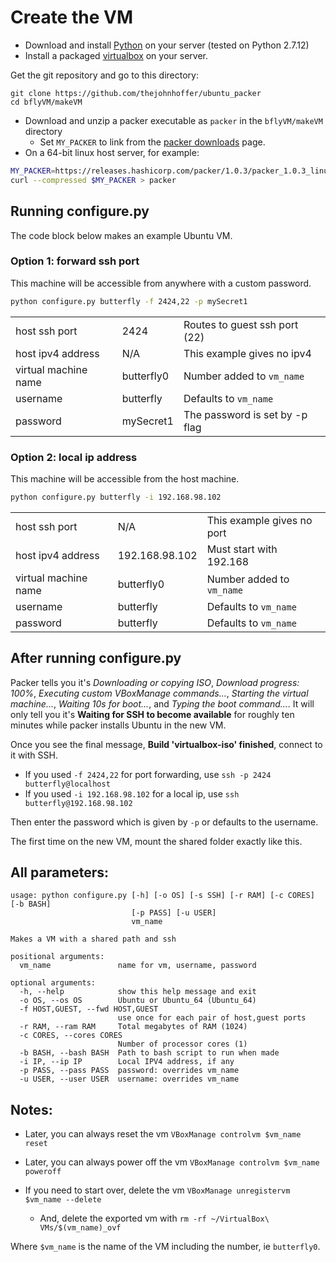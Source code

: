 # Create the VM

- Download and install [Python][python] on your server (tested on Python 2.7.12)
- Install a packaged [virtualbox][virtualbox] on your server.

Get the git repository and go to this directory:

```baah
git clone https://github.com/thejohnhoffer/ubuntu_packer
cd bflyVM/makeVM
```

- Download and unzip a packer executable as `packer` in the `bflyVM/makeVM` directory
    - Set `MY_PACKER` to link from the [packer downloads][packer] page.
- On a 64-bit linux host server, for example:

```bash
MY_PACKER=https://releases.hashicorp.com/packer/1.0.3/packer_1.0.3_linux_amd64.zip
curl --compressed $MY_PACKER > packer
```

## Running configure.py

The code block below makes an example Ubuntu VM.

### Option 1: forward ssh port

This machine will be accessible from anywhere with a custom password.

```bash
python configure.py butterfly -f 2424,22 -p mySecret1
```

|                      |            |                                |
|----------------------|------------|--------------------------------|
| host ssh port        | 2424       | Routes to guest ssh port (22)  |
| host ipv4 address    | N/A        | This example gives no ipv4     |
| virtual machine name | butterfly0 | Number added to `vm_name`      |
| username             | butterfly  | Defaults to `vm_name`          |
| password             | mySecret1  | The password is set by -p flag |

### Option 2: local ip address

This machine will be accessible from the host machine.

```bash
python configure.py butterfly -i 192.168.98.102
```

|                      |               |                            |
|----------------------|---------------|----------------------------|
| host ssh port        | N/A           | This example gives no port |
| host ipv4 address    | 192.168.98.102 | Must start with 192.168    |
| virtual machine name | butterfly0    | Number added to `vm_name`  |
| username             | butterfly     | Defaults to `vm_name`      |
| password             | butterfly     | Defaults to `vm_name`      |

## After running configure.py

Packer tells you it's _Downloading or copying ISO_, _Download progress: 100%_, _Executing custom VBoxManage commands..._, _Starting the virtual machine..._, _Waiting 10s for boot..._, and _Typing the boot command..._. It will only tell you it's __Waiting for SSH to become available__ for roughly ten minutes while packer installs Ubuntu in the new VM.

Once you see the final message, __Build 'virtualbox-iso' finished__,  connect to it with SSH.


- If you used `-f 2424,22` for port forwarding, use `ssh -p 2424 butterfly@localhost`
- If you used `-i 192.168.98.102` for a local ip, use `ssh butterfly@192.168.98.102`

Then enter the password which is given by `-p` or defaults to the username.

The first time on the new VM, mount the shared folder exactly like this.

## All parameters:

```
usage: python configure.py [-h] [-o OS] [-s SSH] [-r RAM] [-c CORES] [-b BASH]
                           [-p PASS] [-u USER]
                           vm_name 

Makes a VM with a shared path and ssh

positional arguments:
  vm_name               name for vm, username, password

optional arguments:
  -h, --help            show this help message and exit
  -o OS, --os OS        Ubuntu or Ubuntu_64 (Ubuntu_64)
  -f HOST,GUEST, --fwd HOST,GUEST
                        use once for each pair of host,guest ports
  -r RAM, --ram RAM     Total megabytes of RAM (1024)
  -c CORES, --cores CORES
                        Number of processor cores (1)
  -b BASH, --bash BASH  Path to bash script to run when made
  -i IP, --ip IP        Local IPV4 address, if any
  -p PASS, --pass PASS  password: overrides vm_name
  -u USER, --user USER  username: overrides vm_name
```

## Notes:

- Later, you can always reset the vm `VBoxManage controlvm $vm_name reset`

- Later, you can always power off the vm `VBoxManage controlvm $vm_name poweroff`

- If you need to start over, delete the vm `VBoxManage unregistervm $vm_name --delete`
    - And, delete the exported vm with `rm -rf ~/VirtualBox\ VMs/$(vm_name)_ovf`

Where `$vm_name` is the name of the VM including the number, ie `butterfly0`.

[virtualbox]: https://www.virtualbox.org/wiki/Downloads
[python]: https://www.python.org/downloads/ 
[packer]: https://www.packer.io/downloads.html 
